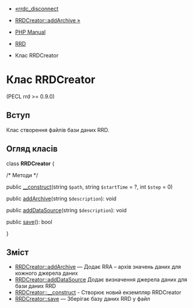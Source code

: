 - [«rrdc_disconnect](function.rrdc-disconnect.md)
- [RRDCreator::addArchive »](rrdcreator.addarchive.md)

- [PHP Manual](index.md)
- [RRD](book.rrd.md)
- Клас RRDCreator

# Клас RRDCreator

(PECL rrd \>= 0.9.0)

## Вступ

Клас створення файлів бази даних RRD.

## Огляд класів

class **RRDCreator** {

/\* Методи \*/

public [\_\_construct](rrdcreator.construct.md)(string `$path`, string
`$startTime` = ?, int `$step` = 0)

public [addArchive](rrdcreator.addarchive.md)(string `$description`):
void

public [addDataSource](rrdcreator.adddatasource.md)(string
`$description`): void

public [save](rrdcreator.save.md)(): bool

}

## Зміст

- [RRDCreator::addArchive](rrdcreator.addarchive.md) — Додає
RRA – архів значень даних для кожного джерела даних
- [RRDCreator::addDataSource](rrdcreator.adddatasource.md)
Додає визначення джерела даних для бази даних RRD
- [RRDCreator::\_\_construct](rrdcreator.construct.md) - Створює
новий екземпляр RRDCreator
- [RRDCreator::save](rrdcreator.save.md) — Зберігає базу даних RRD
у файл
